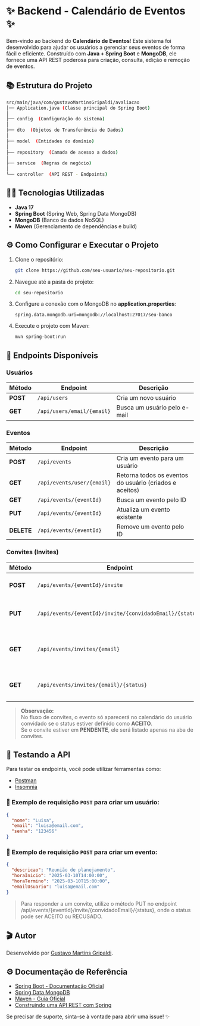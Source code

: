 # ✨ Backend - Calendário de Eventos ✨

Bem-vindo ao backend do **Calendário de Eventos**!
Este sistema foi desenvolvido para ajudar os usuários a gerenciar seus eventos de forma fácil e eficiente. Construído com **Java + Spring Boot** e **MongoDB**, ele fornece uma API REST poderosa para criação, consulta, edição e remoção de eventos.

## 📚 Estrutura do Projeto

```bash
src/main/java/com/gustavoMartinsGripaldi/avaliacao
│── Application.java (Classe principal do Spring Boot)
│
├── config  (Configuração do sistema)
│
├── dto  (Objetos de Transferência de Dados)
│
├── model  (Entidades do domínio)
│
├── repository  (Camada de acesso a dados)
│
├── service  (Regras de negócio)
│
└── controller  (API REST - Endpoints)
```

## 👩‍💻 Tecnologias Utilizadas
- **Java 17**
- **Spring Boot** (Spring Web, Spring Data MongoDB)
- **MongoDB** (Banco de dados NoSQL)
- **Maven** (Gerenciamento de dependências e build)

## ⚙️ Como Configurar e Executar o Projeto

1. Clone o repositório:
   ```bash
   git clone https://github.com/seu-usuario/seu-repositorio.git
   ```
2. Navegue até a pasta do projeto:
   ```bash
   cd seu-repositorio
   ```
3. Configure a conexão com o MongoDB no **application.properties**:
   ```properties
   spring.data.mongodb.uri=mongodb://localhost:27017/seu-banco
   ```
4. Execute o projeto com Maven:
   ```bash
   mvn spring-boot:run
   ```

## 🔄 Endpoints Disponíveis

### Usuários
| Método   | Endpoint                         | Descrição                           |
|----------|----------------------------------|-------------------------------------|
| **POST** | `/api/users`                     | Cria um novo usuário                |
| **GET**  | `/api/users/email/{email}`       | Busca um usuário pelo e-mail        |

### Eventos
| Método   | Endpoint                         | Descrição                                                      |
|----------|----------------------------------|----------------------------------------------------------------|
| **POST** | `/api/events`                    | Cria um evento para um usuário                                 |
| **GET**  | `/api/events/user/{email}`       | Retorna todos os eventos do usuário (criados e aceitos)          |
| **GET**  | `/api/events/{eventId}`          | Busca um evento pelo ID                                          |
| **PUT**  | `/api/events/{eventId}`          | Atualiza um evento existente                                     |
| **DELETE** | `/api/events/{eventId}`        | Remove um evento pelo ID                                         |

### Convites (Invites)
| Método   | Endpoint                                               | Descrição                                                                          |
|----------|--------------------------------------------------------|------------------------------------------------------------------------------------|
| **POST** | `/api/events/{eventId}/invite`                         | Envia convites (lista de emails) para um evento                                    |
| **PUT**  | `/api/events/{eventId}/invite/{convidadoEmail}/{status}`| Atualiza a resposta do convite (ACEITO ou RECUSADO) para um usuário                  |
| **GET**  | `/api/events/invites/{email}`                          | Lista todos os convites (independentemente do status) para o usuário                 |
| **GET**  | `/api/events/invites/{email}/{status}`                 | Lista convites para o usuário filtrados por status (ex.: PENDENTE)                   |

> **Observação:**  
> No fluxo de convites, o evento só aparecerá no calendário do usuário convidado se o status estiver definido como **ACEITO**.  
> Se o convite estiver em **PENDENTE**, ele será listado apenas na aba de convites.


## 💪 Testando a API

Para testar os endpoints, você pode utilizar ferramentas como:
- [Postman](https://www.postman.com/)
- [Insomnia](https://insomnia.rest/)

### 📝 Exemplo de requisição `POST` para criar um usuário:
```json
{
  "nome": "Luisa",
  "email": "luisa@email.com",
  "senha": "123456"
}
```

### 📅 Exemplo de requisição `POST` para criar um evento:
```json
{
  "descricao": "Reunião de planejamento",
  "horaInicio": "2025-03-10T14:00:00",
  "horaTermino": "2025-03-10T15:00:00",
  "emailUsuario": "luisa@email.com"
}
```
> Para responder a um convite, utilize o método PUT no endpoint 
> /api/events/{eventId}/invite/{convidadoEmail}/{status}, onde o status pode ser ACEITO ou RECUSADO.

## 🎬 Autor
Desenvolvido por [Gustavo Martins Gripaldi](https://g2martins.github.io/G2Portfolio/).

## ⚙️ Documentação de Referência
- [Spring Boot - Documentação Oficial](https://spring.io/projects/spring-boot)
- [Spring Data MongoDB](https://docs.spring.io/spring-boot/docs/current/reference/html/data.html#data.nosql.mongodb)
- [Maven - Guia Oficial](https://maven.apache.org/guides/index.html)
- [Construindo uma API REST com Spring](https://spring.io/guides/tutorials/rest/)

Se precisar de suporte, sinta-se à vontade para abrir uma issue! ✨
